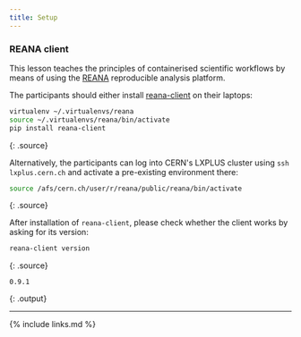 ```yaml
---
title: Setup
---
```


### REANA client

This lesson teaches the principles of containerised scientific workflows by means of using the
[REANA](http://www.reana.io/) reproducible analysis platform.

The participants should either install [reana-client](https://pypi.org/project/reana-client/) on
their laptops:

~~~bash
virtualenv ~/.virtualenvs/reana
source ~/.virtualenvs/reana/bin/activate
pip install reana-client
~~~
{: .source}

Alternatively, the participants can log into CERN's LXPLUS cluster using `ssh lxplus.cern.ch` and
activate a pre-existing environment there:

~~~bash
source /afs/cern.ch/user/r/reana/public/reana/bin/activate
~~~
{: .source}

After installation of `reana-client`, please check whether the client works by asking for its
version:

~~~bash
reana-client version
~~~
{: .source}

~~~
0.9.1
~~~
{: .output}

---

{% include links.md %}
